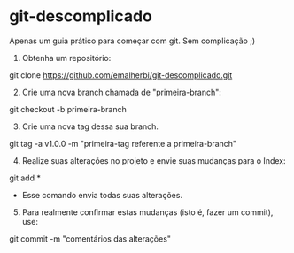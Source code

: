 # git-descomplicado

Apenas um guia prático para começar com git. Sem complicação ;)

1) Obtenha um repositório:

git clone https://github.com/emalherbi/git-descomplicado.git

2) Crie uma nova branch chamada de "primeira-branch":

git checkout -b primeira-branch

3) Crie uma nova tag dessa sua branch.

git tag -a v1.0.0 -m "primeira-tag referente a primeira-branch"

4) Realize suas alterações no projeto e envie suas mudanças para o Index:

git add *

* Esse comando envia todas suas alterações.

5) Para realmente confirmar estas mudanças (isto é, fazer um commit), use:

git commit -m "comentários das alterações"
